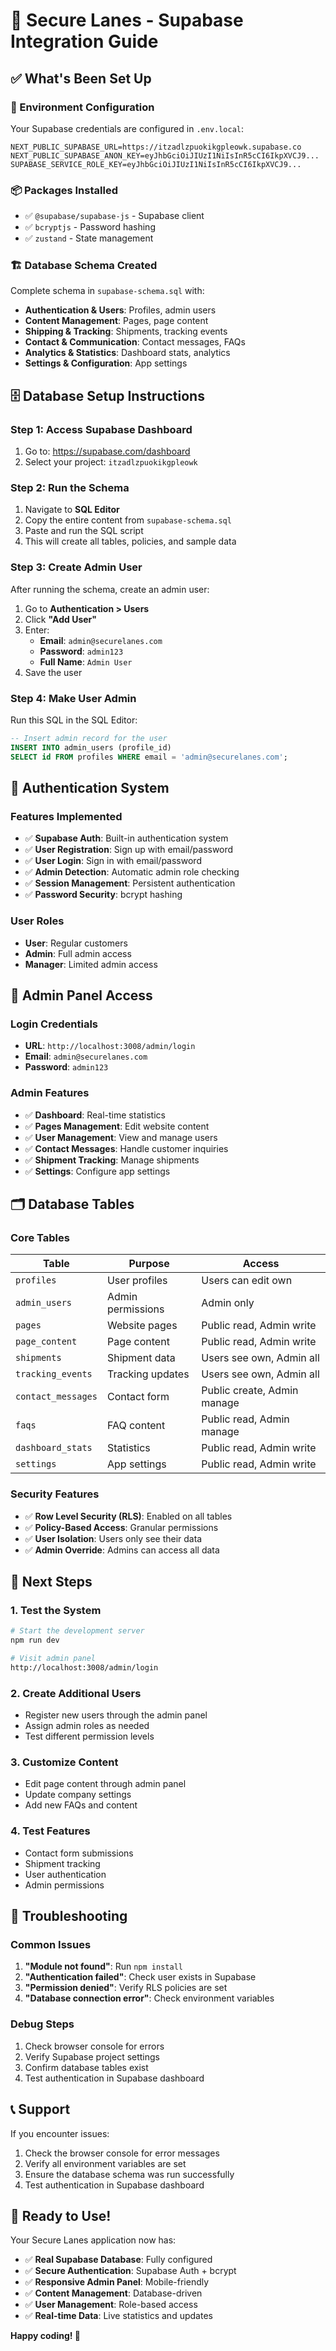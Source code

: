 # 🚀 Secure Lanes - Supabase Integration Guide

## ✅ **What's Been Set Up**

### **🔧 Environment Configuration**

Your Supabase credentials are configured in `.env.local`:

```
NEXT_PUBLIC_SUPABASE_URL=https://itzadlzpuokikgpleowk.supabase.co
NEXT_PUBLIC_SUPABASE_ANON_KEY=eyJhbGciOiJIUzI1NiIsInR5cCI6IkpXVCJ9...
SUPABASE_SERVICE_ROLE_KEY=eyJhbGciOiJIUzI1NiIsInR5cCI6IkpXVCJ9...
```

### **📦 Packages Installed**

- ✅ `@supabase/supabase-js` - Supabase client
- ✅ `bcryptjs` - Password hashing
- ✅ `zustand` - State management

### **🏗️ Database Schema Created**

Complete schema in `supabase-schema.sql` with:

- **Authentication & Users**: Profiles, admin users
- **Content Management**: Pages, page content
- **Shipping & Tracking**: Shipments, tracking events
- **Contact & Communication**: Contact messages, FAQs
- **Analytics & Statistics**: Dashboard stats, analytics
- **Settings & Configuration**: App settings

## 🗄️ **Database Setup Instructions**

### **Step 1: Access Supabase Dashboard**

1. Go to: https://supabase.com/dashboard
2. Select your project: `itzadlzpuokikgpleowk`

### **Step 2: Run the Schema**

1. Navigate to **SQL Editor**
2. Copy the entire content from `supabase-schema.sql`
3. Paste and run the SQL script
4. This will create all tables, policies, and sample data

### **Step 3: Create Admin User**

After running the schema, create an admin user:

1. Go to **Authentication > Users**
2. Click **"Add User"**
3. Enter:
   - **Email**: `admin@securelanes.com`
   - **Password**: `admin123`
   - **Full Name**: `Admin User`
4. Save the user

### **Step 4: Make User Admin**

Run this SQL in the SQL Editor:

```sql
-- Insert admin record for the user
INSERT INTO admin_users (profile_id)
SELECT id FROM profiles WHERE email = 'admin@securelanes.com';
```

## 🔐 **Authentication System**

### **Features Implemented**

- ✅ **Supabase Auth**: Built-in authentication system
- ✅ **User Registration**: Sign up with email/password
- ✅ **User Login**: Sign in with email/password
- ✅ **Admin Detection**: Automatic admin role checking
- ✅ **Session Management**: Persistent authentication
- ✅ **Password Security**: bcrypt hashing

### **User Roles**

- **User**: Regular customers
- **Admin**: Full admin access
- **Manager**: Limited admin access

## 📱 **Admin Panel Access**

### **Login Credentials**

- **URL**: `http://localhost:3008/admin/login`
- **Email**: `admin@securelanes.com`
- **Password**: `admin123`

### **Admin Features**

- ✅ **Dashboard**: Real-time statistics
- ✅ **Pages Management**: Edit website content
- ✅ **User Management**: View and manage users
- ✅ **Contact Messages**: Handle customer inquiries
- ✅ **Shipment Tracking**: Manage shipments
- ✅ **Settings**: Configure app settings

## 🗂️ **Database Tables**

### **Core Tables**

| Table              | Purpose           | Access                      |
| ------------------ | ----------------- | --------------------------- |
| `profiles`         | User profiles     | Users can edit own          |
| `admin_users`      | Admin permissions | Admin only                  |
| `pages`            | Website pages     | Public read, Admin write    |
| `page_content`     | Page content      | Public read, Admin write    |
| `shipments`        | Shipment data     | Users see own, Admin all    |
| `tracking_events`  | Tracking updates  | Users see own, Admin all    |
| `contact_messages` | Contact form      | Public create, Admin manage |
| `faqs`             | FAQ content       | Public read, Admin manage   |
| `dashboard_stats`  | Statistics        | Public read, Admin write    |
| `settings`         | App settings      | Public read, Admin write    |

### **Security Features**

- ✅ **Row Level Security (RLS)**: Enabled on all tables
- ✅ **Policy-Based Access**: Granular permissions
- ✅ **User Isolation**: Users only see their data
- ✅ **Admin Override**: Admins can access all data

## 🎯 **Next Steps**

### **1. Test the System**

```bash
# Start the development server
npm run dev

# Visit admin panel
http://localhost:3008/admin/login
```

### **2. Create Additional Users**

- Register new users through the admin panel
- Assign admin roles as needed
- Test different permission levels

### **3. Customize Content**

- Edit page content through admin panel
- Update company settings
- Add new FAQs and content

### **4. Test Features**

- Contact form submissions
- Shipment tracking
- User authentication
- Admin permissions

## 🔧 **Troubleshooting**

### **Common Issues**

1. **"Module not found"**: Run `npm install`
2. **"Authentication failed"**: Check user exists in Supabase
3. **"Permission denied"**: Verify RLS policies are set
4. **"Database connection error"**: Check environment variables

### **Debug Steps**

1. Check browser console for errors
2. Verify Supabase project settings
3. Confirm database tables exist
4. Test authentication in Supabase dashboard

## 📞 **Support**

If you encounter issues:

1. Check the browser console for error messages
2. Verify all environment variables are set
3. Ensure the database schema was run successfully
4. Test authentication in Supabase dashboard

## 🎉 **Ready to Use!**

Your Secure Lanes application now has:

- ✅ **Real Supabase Database**: Fully configured
- ✅ **Secure Authentication**: Supabase Auth + bcrypt
- ✅ **Responsive Admin Panel**: Mobile-friendly
- ✅ **Content Management**: Database-driven
- ✅ **User Management**: Role-based access
- ✅ **Real-time Data**: Live statistics and updates

**Happy coding! 🚀**
